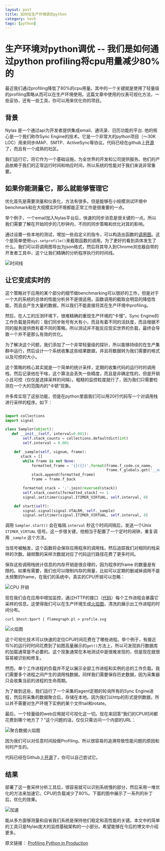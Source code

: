 ```yaml
---
layout: post
title: 如何在生产环境调优python
category: tech
tags: [python]
---
```


# 生产环境对python调优 -- 我们是如何通过python profiling将cpu用量减少80%的

最近我们通过profiling降低了80%的cpu用量。其中的一个关键就是使用了轻量级的profiling策略从而可以在生产环境使用。这篇文章中使用的仪表可视化方法，一些妥协，还有一些工具，你可以用来优化你的项目。

## 背景

Nylas 是一个通过api为开发者提供集成email、通讯录、日历功能的平台. 他的核心是一个我们称作Sync Engine的技术。它是一个非常大的python项目（～30K LOC）用来同步iMAP、SMTP、ActiveSync等协议。代码已经在github上[开源](https://github.com/nylas/sync-engine)了，而且有一个成熟的社区。

我们运行它，将它作为一个基础设施，为全世界的开发和公司提供服务。他们的产品依赖于我们的正常运行时间和响应时间，所以系统的性能对于我们来说非常重要。

## 如果你能测量它，那么就能够管理它

优化首先是需要测量和仪表化，方法有很多。但是能够在小规模测试环境中benchmark和在大规模实时环境都能正常工作是很重要的一点。

举个例子，一个email加入Nylas平台后，快速的同步消息是很关键的一点。所以我们需要了解在开始同步的几秒钟内，不同的同步策略和优化对其的影响。

通过设置一些本地的测试，增加一些自定义的指令，可以构造出函数的[调用图](https://github.com/nylas/nylas-perftools/blob/master/py2devtools.py)。这个是简单使用`sys.setprofile()`来截取函数的调用。为了更好的看到具体发生了什么，我们可以将调用图导出为json格式，然后将其导入到Chrome浏览器自带的开发者工具中，这个让我们精确的分析程序执行的时间线。

![时间线](chrome_profile.png)

## 让它变成实时的

这个策略对于应用的某个部分的细节做benchmarking可以很好的工作，但是对于一个大的系统的总体的性能分析并不是很适用。函数调用的截取会明显的降低性能，而且会产生大量的数据，所以我们不能直接将其在生产环境中profiling。

然后，在人工的压测环境下，很难精确的重现生产环境的“卡慢”。Sync Engine的工作负载是异构的：我们同步账号有大有小，而且有着不同的活跃度，而且根据不同的服务提供商有着不同的策略。所以测试并不能反应现实世界的负载，最终会导致一个并不是那么有效的优化。

为了解决这个问题，我们添加了一个非常轻量级的探针，所以能够持续的在生产集群中运行，然后设计一个系统收集这些结果数据，并且将数据转为我们需要的格式以及可控的大小。

这个策略的核心其实就是一个简单的统计采样，定期的收集代码的运行时的调用栈，然后记录他在干啥，这个算法会丢失一些精度，而且是非确定性的，但是开销小且可控（仅仅是选择采样的间隔）。粗糙的监控粒度就行了，因为我们只需要检测在一个大的范围内的“卡顿”现象。

许多库实现了这些功能，但是在python里面我们可以用20行代码写一个对调用栈进行采样的程序。如下：

```python

import collections
import signal

class Sampler(object):
   def __init__(self, interval=0.001):
        self.stack_counts = collections.defaultdict(int)
        self.interval = 0.001

    def _sample(self, signum, frame):
       stack = []
        while frame is not None:
            formatted_frame = '{}({})'.format(frame.f_code.co_name,
                                              frame.f_globals.get('__name__'))
            stack.append(formatted_frame)
            frame = frame.f_back

        formatted_stack = ';'.join(reversed(stack))
        self.stack_counts[formatted_stack] += 1
        signal.setitimer(signal.ITIMER_VIRTUAL, self.interval, 0)

    def start(self):
        signal.signal(signal.VTALRM, self._sample)
        signal.setitimer(signal.ITIMER_VIRTUAL, self.interval, 0)

```

调用 `Sampler.start()` 会在每隔 `interval` 秒这个时间间隔后，发送一个Unix `ITIMER_VIRTUAL` 信号。这一步很关键，他相当于配置了一个定时的闹钟，重复调用 `_sample` 这个方法。

当信号被触发，这个函数将会保存应用程序的调用栈，然后追踪我们对相同的栈采样的次数。越频繁的采样次数就对应了代码运行路径花费了更多时间。

保存这些调用栈统计信息的内存开销是很合理的，因为程序的frame 的数量是有限的。如果有需要，我们也可以限制内存的用量，比如可以定期的删减掉调用不是太频繁的frame，在我们的系统中，真实的CPU开销可以忽略：

![CPU 开销](instrumentation_overhead.png)

现在我们会在应用中增加监控，通过HTTP的接口（[代码](https://github.com/nylas/nylas-perftools/blob/master/stacksampler.py#L75)）每个工作进程会暴露它采样的信息。这使得我们可以在生产环境生成[火焰图](https://github.com/brendangregg/FlameGraph)，清洗的展示出工作进程的时间分布。

```
curl $host:$port | flamegraph.pl > profile.svg
```

![火焰图](single_worker_flamegraph_2.png)

这个可视化技术可以快速的定位CPU时间花费在了哪些进程。举个例子，有接近15%的运行时时间花费到了如图高量展示的`get()`方法上，所以可发现执行数据库的加载通常是不必要的。这个现象通常在本地测试中是很难发现的，但是现在就很容易被识别和修复。

然而，单个工作进程的负载并不足以展示全部工作进程和实例的总的工作负载。我们需要多个进程之间产生的调用栈数据。同样我们需要保存历史数据，因为采集器只会收集当前的进程的生命周期。

为了做到这些，我们运行了一个采集的agent定期的轮询所有的Sync Engine进程，然后将采集的数据聚合后，存储在本地。因为我们以http的形式提供数据，所以并不需要对生产环境下实例的某个文件tail和rotate。

最后，一个轻量级的web应用就可可视化这一切。现在来回答“我们的CPU时间都花费到哪个地方了？”这个问题的话，仅仅只需访问一个内部的URL：

![聚合数据火焰图](webapp_flamegraph.png)

因为我们可以对任意时间段做Profiling，所以很容易的追溯导致性能问题的原因和何时产生的。

代码已经在Github上[开源](https://github.com/nylas/nylas-perftools)了，你可以自己尝试它。

## 结果

部署了这一套采样分析工具后，很容易就可以识别系统慢的部分，然后采用一堆优化的方法来加速它。CPU的负载减少了80%。下面的图中展示了一系列的补丁后，优化的效果。

![加速](zhanshile.png)

能从多方面够测量和自省我们系统是保持他们稳定和高性能的关键。本文中的简单的工具只是Nylas庞大的监控基础架构的一小部分。希望能够在今后的博文中介绍更多。


原文链接：
[Profiling Python in Production](https://www.nylas.com/blog/performance)

